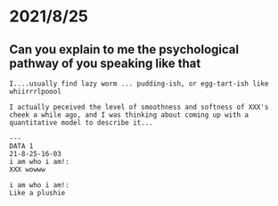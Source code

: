 # 2021/8/25
## Can you explain to me the psychological pathway of you speaking like that
```
I....usually find lazy worm ... pudding-ish, or egg-tart-ish like whiirrrlpoool

I actually peceived the level of smoothness and softness of XXX's cheek a while ago, and I was thinking about coming up with a quantitative model to describe it...

---
DATA 1
21-8-25-16-03
i am who i am!:
XXX wowww

i am who i am!:
Like a plushie

```